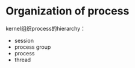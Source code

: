 # Organization of process

kernel组织process的hierarchy：


- session
- process group
- process
- thread